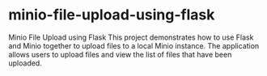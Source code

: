 # minio-file-upload-using-flask
Minio File Upload using Flask  This project demonstrates how to use Flask and Minio together to upload files to a local Minio instance. The application allows users to upload files and view the list of files that have been uploaded.
